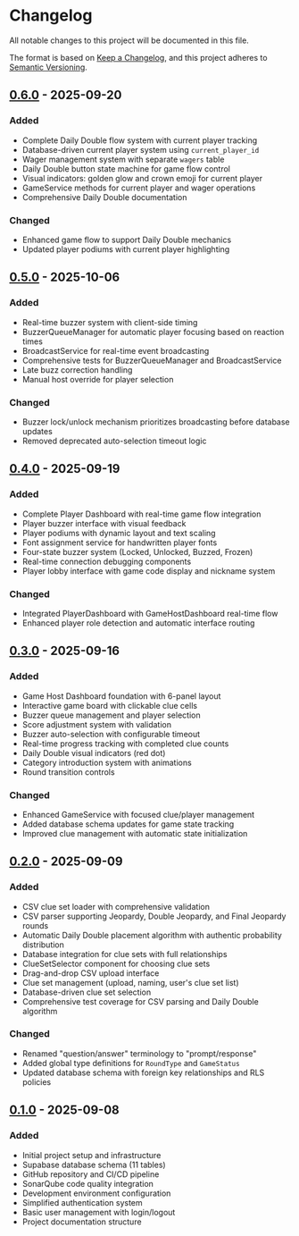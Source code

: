 # Changelog

All notable changes to this project will be documented in this file.

The format is based on [Keep a Changelog](https://keepachangelog.com/en/1.0.0/),
and this project adheres to [Semantic Versioning](https://semver.org/spec/v2.0.0.html).

## [0.6.0] - 2025-09-20

### Added
- Complete Daily Double flow system with current player tracking
- Database-driven current player system using `current_player_id`
- Wager management system with separate `wagers` table
- Daily Double button state machine for game flow control
- Visual indicators: golden glow and crown emoji for current player
- GameService methods for current player and wager operations
- Comprehensive Daily Double documentation

### Changed
- Enhanced game flow to support Daily Double mechanics
- Updated player podiums with current player highlighting

## [0.5.0] - 2025-10-06

### Added
- Real-time buzzer system with client-side timing
- BuzzerQueueManager for automatic player focusing based on reaction times
- BroadcastService for real-time event broadcasting
- Comprehensive tests for BuzzerQueueManager and BroadcastService
- Late buzz correction handling
- Manual host override for player selection

### Changed
- Buzzer lock/unlock mechanism prioritizes broadcasting before database updates
- Removed deprecated auto-selection timeout logic

## [0.4.0] - 2025-09-19

### Added
- Complete Player Dashboard with real-time game flow integration
- Player buzzer interface with visual feedback
- Player podiums with dynamic layout and text scaling
- Font assignment service for handwritten player fonts
- Four-state buzzer system (Locked, Unlocked, Buzzed, Frozen)
- Real-time connection debugging components
- Player lobby interface with game code display and nickname system

### Changed
- Integrated PlayerDashboard with GameHostDashboard real-time flow
- Enhanced player role detection and automatic interface routing

## [0.3.0] - 2025-09-16

### Added
- Game Host Dashboard foundation with 6-panel layout
- Interactive game board with clickable clue cells
- Buzzer queue management and player selection
- Score adjustment system with validation
- Buzzer auto-selection with configurable timeout
- Real-time progress tracking with completed clue counts
- Daily Double visual indicators (red dot)
- Category introduction system with animations
- Round transition controls

### Changed
- Enhanced GameService with focused clue/player management
- Added database schema updates for game state tracking
- Improved clue management with automatic state initialization

## [0.2.0] - 2025-09-09

### Added
- CSV clue set loader with comprehensive validation
- CSV parser supporting Jeopardy, Double Jeopardy, and Final Jeopardy rounds
- Automatic Daily Double placement algorithm with authentic probability distribution
- Database integration for clue sets with full relationships
- ClueSetSelector component for choosing clue sets
- Drag-and-drop CSV upload interface
- Clue set management (upload, naming, user's clue set list)
- Database-driven clue set selection
- Comprehensive test coverage for CSV parsing and Daily Double algorithm

### Changed
- Renamed "question/answer" terminology to "prompt/response"
- Added global type definitions for `RoundType` and `GameStatus`
- Updated database schema with foreign key relationships and RLS policies

## [0.1.0] - 2025-09-08

### Added
- Initial project setup and infrastructure
- Supabase database schema (11 tables)
- GitHub repository and CI/CD pipeline
- SonarQube code quality integration
- Development environment configuration
- Simplified authentication system
- Basic user management with login/logout
- Project documentation structure

[0.6.0]: https://github.com/Eunomiac/eunos-jeopardy/compare/v0.5.0...v0.6.0
[0.5.0]: https://github.com/Eunomiac/eunos-jeopardy/compare/v0.4.0...v0.5.0
[0.4.0]: https://github.com/Eunomiac/eunos-jeopardy/compare/v0.3.0...v0.4.0
[0.3.0]: https://github.com/Eunomiac/eunos-jeopardy/compare/v0.2.0...v0.3.0
[0.2.0]: https://github.com/Eunomiac/eunos-jeopardy/compare/v0.1.0...v0.2.0
[0.1.0]: https://github.com/Eunomiac/eunos-jeopardy/releases/tag/v0.1.0

